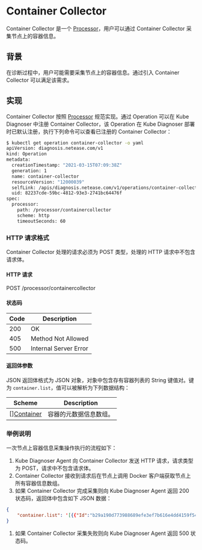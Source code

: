 # Container Collector

Container Collector 是一个 [Processor](../architecture/processor.md)，用户可以通过 Container Collector 采集节点上的容器信息。

## 背景

在诊断过程中，用户可能需要采集节点上的容器信息。通过引入 Container Collector 可以满足该需求。

## 实现

Container Collector 按照 [Processor](../architecture/processor.md) 规范实现。通过 Operation 可以在 Kube Diagnoser 中注册 Container Collector，该 Operation 在 Kube Diagnoser 部署时已默认注册，执行下列命令可以查看已注册的 Container Collector：

```bash
$ kubectl get operation container-collector -o yaml
apiVersion: diagnosis.netease.com/v1
kind: Operation
metadata:
  creationTimestamp: "2021-03-15T07:09:38Z"
  generation: 1
  name: container-collector
  resourceVersion: "12000039"
  selfLink: /apis/diagnosis.netease.com/v1/operations/container-collector
  uid: 82237cde-59bc-4812-93e3-2741bc64476f
spec:
  processor:
    path: /processor/containercollector
    scheme: http
    timeoutSeconds: 60
```

### HTTP 请求格式

Container Collector 处理的请求必须为 POST 类型，处理的 HTTP 请求中不包含请求体。

#### HTTP 请求

POST /processor/containercollector

#### 状态码

| Code | Description |
|-|-|
| 200 | OK |
| 405 | Method Not Allowed |
| 500 | Internal Server Error |

#### 返回体参数

JSON 返回体格式为 JSON 对象，对象中包含存有容器列表的 String 键值对。键为 `container.list`，值可以被解析为下列数据结构：

| Scheme | Description |
|-|-|
| [][Container](https://github.com/moby/moby/blob/v19.03.15/api/types/types.go#L58) | 容器的元数据信息数组。 |

### 举例说明

一次节点上容器信息采集操作执行的流程如下：

1. Kube Diagnoser Agent 向 Container Collector 发送 HTTP 请求，请求类型为 POST，请求中不包含请求体。
1. Container Collector 接收到请求后在节点上调用 Docker 客户端获取节点上所有容器信息数组。
1. 如果 Container Collector 完成采集则向 Kube Diagnoser Agent 返回 200 状态码，返回体中包含如下 JSON 数据：

```json
{
    "container.list": '[{{"Id":"b29a190d773988689efe3ef7b616e4dd4159f54ac4d131595d442a60d0b0b5ed","Names":["/k8s_POD_coredns-5644d7b6d9-c5tbq_kube-system_caf1aa9e-c2ee-4782-ad6d-98736fa15dd2_13"],"Image":"k8s.gcr.io/pause:3.1","ImageID":"sha256:da86e6ba6ca197bf6bc5e9d900febd906b133eaa4750e6bed647b0fbe50ed43e","Command":"/pause","Created":1622512223,"Ports":[],"Labels":{"annotation.cni.projectcalico.org/podIP":"192.168.236.158/32","annotation.cni.projectcalico.org/podIPs":"192.168.236.158/32","annotation.kubernetes.io/config.seen":"2021-06-01T09:49:50.754123792+08:00","annotation.kubernetes.io/config.source":"api","io.kubernetes.container.name":"POD","io.kubernetes.docker.type":"podsandbox","io.kubernetes.pod.name":"coredns-5644d7b6d9-c5tbq","io.kubernetes.pod.namespace":"kube-system","io.kubernetes.pod.uid":"caf1aa9e-c2ee-4782-ad6d-98736fa15dd2","k8s-app":"kube-dns","pod-template-hash":"5644d7b6d9"},"State":"running","Status":"Up 5 hours","HostConfig":{"NetworkMode":"none"},"NetworkSettings":{"Networks":{"none":{"IPAMConfig":null,"Links":null,"Aliases":null,"NetworkID":"2499f96edd88779350ff37ed240f7466fcbda7825532f8fd868a6c66872d1f4c","EndpointID":"bc34c9eca08ae33e719dfd7acbff65fe83fe55f798f0aeab179865333650c880","Gateway":"","IPAddress":"","IPPrefixLen":0,"IPv6Gateway":"","GlobalIPv6Address":"","GlobalIPv6PrefixLen":0,"MacAddress":"","DriverOpts":null}}},"Mounts":[]},......}]'
}
```

1. 如果 Container Collector 采集失败则向 Kube Diagnoser Agent 返回 500 状态码。
